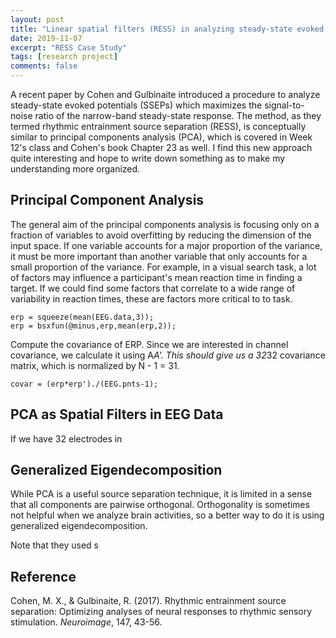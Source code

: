 ```yaml
---
layout: post
title: "Linear spatial filters (RESS) in analyzing steady-state evoked potentials: Study Notes"
date: 2019-11-07
excerpt: "RESS Case Study"
tags: [research project]
comments: false
---
```


A recent paper by Cohen and Gulbinaite introduced a procedure to analyze steady-state evoked potentials (SSEPs) which maximizes the
signal-to-noise ratio of the narrow-band steady-state response. The method, as they termed rhythmic entrainment source
separation (RESS), is conceptually similar to principal components analysis (PCA), which is covered in Week 12's class
and Cohen's book Chapter 23 as well. I find this new approach quite interesting and hope to write down something as to
make my understanding more organized.

## Principal Component Analysis
The general aim of the principal components analysis is focusing only on a fraction of variables to avoid overfitting
by reducing the dimension of the input space. If one variable accounts for a major proportion of the variance, it must
be more important than another variable that only accounts for a small proportion of the variance. For example, in a
visual search task, a lot of factors may influence a participant's mean reaction time in finding a target. If we could
find some factors that correlate to a wide range of variability in reaction times, these are factors more critical to
to task.

```
erp = squeeze(mean(EEG.data,3));
erp = bsxfun(@minus,erp,mean(erp,2));
```

Compute the covariance of ERP. Since we are interested in channel covariance, we calculate it using A*A'. This should
give us a 32*32 covariance matrix, which is normalized by N - 1 = 31.

```
covar = (erp*erp')./(EEG.pnts-1);
```

## PCA as Spatial Filters in EEG Data
If we have 32 electrodes in 

## Generalized Eigendecomposition
While PCA is a useful source separation technique, it is limited in a sense that all components are pairwise orthogonal.
Orthogonality is sometimes not helpful when we analyze brain activities, so a better way to do it is using generalized
eigendecomposition. 



Note that they used s

## Reference
Cohen, M. X., & Gulbinaite, R. (2017). Rhythmic entrainment source separation: Optimizing analyses of neural responses to rhythmic sensory stimulation. _Neuroimage_, 147, 43-56.
